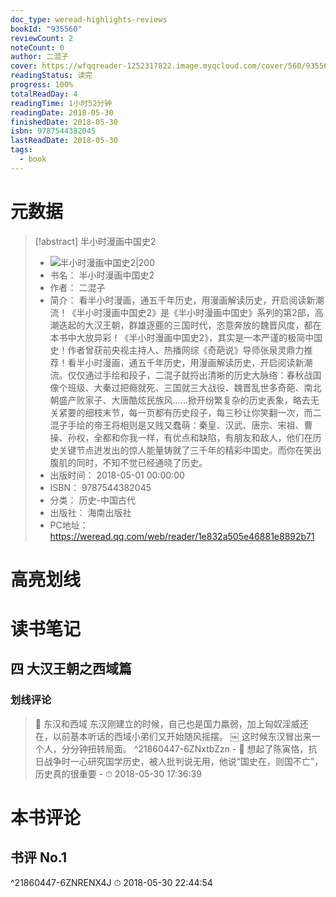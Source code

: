 ```yaml
---
doc_type: weread-highlights-reviews
bookId: "935560"
reviewCount: 2
noteCount: 0
author: 二混子
cover: https://wfqqreader-1252317822.image.myqcloud.com/cover/560/935560/t7_935560.jpg
readingStatus: 读完
progress: 100%
totalReadDay: 4
readingTime: 1小时52分钟
readingDate: 2018-05-30
finishedDate: 2018-05-30
isbn: 9787544382045
lastReadDate: 2018-05-30
tags:
  - book
---
```

# 元数据
> [!abstract] 半小时漫画中国史2
> - ![ 半小时漫画中国史2|200](https://wfqqreader-1252317822.image.myqcloud.com/cover/560/935560/t7_935560.jpg)
> - 书名： 半小时漫画中国史2
> - 作者： 二混子
> - 简介： 看半小时漫画，通五千年历史，用漫画解读历史，开启阅读新潮流！《半小时漫画中国史2》是《半小时漫画中国史》系列的第2部，高潮迭起的大汉王朝，群雄逐鹿的三国时代，恣意奔放的魏晋风度，都在本书中大放异彩！《半小时漫画中国史2》，其实是一本严谨的极简中国史！作者曾获前央视主持人、热播网综《奇葩说》导师张泉灵鼎力推荐！看半小时漫画，通五千年历史，用漫画解读历史，开启阅读新潮流。仅仅通过手绘和段子，二混子就捋出清晰的历史大脉络：春秋战国像个班级、大秦过把瘾就死、三国就三大战役、魏晋乱世多奇葩、南北朝盛产败家子、大唐酷炫民族风……掀开纷繁复杂的历史表象，略去无关紧要的细枝末节，每一页都有历史段子，每三秒让你笑翻一次，而二混子手绘的帝王将相则是又贱又蠢萌：秦皇、汉武、唐宗、宋祖、曹操、孙权，全都和你我一样，有优点和缺陷，有朋友和敌人，他们在历史关键节点迸发出的惊人能量铸就了三千年的精彩中国史。而你在笑出腹肌的同时，不知不觉已经通晓了历史。
> - 出版时间： 2018-05-01 00:00:00
> - ISBN： 9787544382045
> - 分类： 历史-中国古代
> - 出版社： 海南出版社
> - PC地址：https://weread.qq.com/web/reader/1e832a505e46881e8892b71

# 高亮划线

# 读书笔记

## 四 大汉王朝之西域篇

### 划线评论
> 📌 东汉和西域
东汉刚建立的时候，自己也是国力羸弱，加上匈奴淫威还在，以前基本听话的西域小弟们又开始随风摇摆。
￼
这时候东汉冒出来一个人，分分钟扭转局面。  ^21860447-6ZNxtbZzn
    - 💭 想起了陈寅恪，抗日战争时一心研究国学历史，被人批判说无用，他说“国史在，则国不亡”，历史真的很重要
    - ⏱ 2018-05-30 17:36:39
   
# 本书评论

## 书评 No.1 
 ^21860447-6ZNRENX4J
⏱ 2018-05-30 22:44:54


